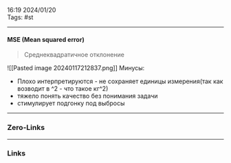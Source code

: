 16:19     2024/01/20    
Tags: #st
____
#### MSE (Mean squared error) 
> Среднеквадратичное отклонение

![[Pasted image 20240117212837.png]]
Минусы:
- Плохо интерпретируются - не сохраняет единицы измерения(так как возводит в ^2 - что такое кг^2)
- тяжело понять качество без понимания задачи
- стимулирует подгонку под выбросы


____
### Zero-Links

____
### Links